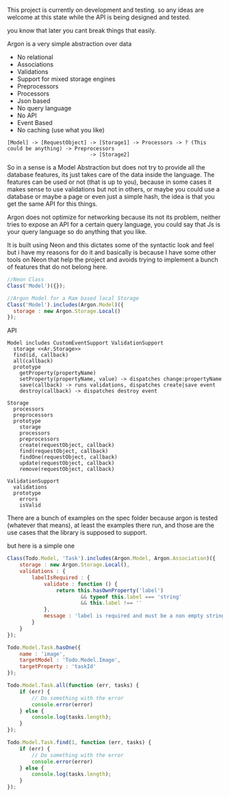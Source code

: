 This project is currently on development and testing. so any ideas are welcome at this state while the API is being designed and tested.

you know that later you cant break things that easily.

Argon is a very simple abstraction over data

- No relational
- Associations
- Validations
- Support for mixed storage engines
- Preprocessors
- Processors
- Json based
- No query language
- No API
- Event Based
- No caching (use what you like)

```
[Model] -> [RequestObject] -> [Storage1] -> Processors -> ? (This could be anything) -> Preprocessors
                           -> [Storage2]
```

So in a sense is a Model Abstraction but does not try to provide all the database features, its just takes care of the data inside the language. The features can be used or not (that is up to you), because in some cases it makes sense to use validations but not in others, or maybe you could use a database or maybe a page or even just a simple hash, the idea is that you get the same API for this things.

Argon does not optimize for networking because its not its problem, neither tries to expose an API for a certain query language, you could say that Js is your query language so do anything that you like.

It is built using Neon and this dictates some of the syntactic look and feel but i have my reasons for do it and basically is because I have some other tools on Neon that help the project and avoids trying to implement a bunch of features that do not belong here.

```js
//Neon Class
Class('Model')({});

//Argon Model for a Ram based local Storage
Class('Model').includes(Argon.Model)({
  storage : new Argon.Storage.Local()
});
```

API

```
Model includes CustomEventSupport ValidationSupport
  storage <<Ar.Storage>>
  find(id, callback)
  all(callback)
  prototype
    getProperty(propertyName)
    setProperty(propertyName, value) -> dispatches change:propertyName
    save(callback) -> runs validations, dispatches create|save event
    destroy(callback) -> dispatches destroy event

Storage
  processors
  preprocessors
  prototype
    storage
    processors
    preprocessors
    create(requestObject, callback)
    find(requestObject, callback)
    findOne(requestObject, callback)
    update(requestObject, callback)
    remove(requestObject, callback)

ValidationSupport
  validations
  prototype
    errors
    isValid
```

There are a bunch of examples on the spec folder because argon is tested (whatever that means), at least the examples there run, and those are the use cases that the library is supposed to support.

but here is a simple one

```js
Class(Todo.Model, 'Task').includes(Argon.Model, Argon.Association)({
    storage : new Argon.Storage.Local(),
    validations : {
        labelIsRequired : {
            validate : function () {
                return this.hasOwnProperty('label')
                        && typeof this.label === 'string'
                        && this.label !== ''
            },
            message : 'label is required and must be a non empty string'
        }
    }
});

Todo.Model.Task.hasOne({
    name : 'image',
    targetModel : 'Todo.Model.Image',
    targetProperty : 'taskId'
});

Todo.Model.Task.all(function (err, tasks) {
    if (err) {
        // Do something with the error
        console.error(error)
    } else {
        console.log(tasks.length);
    }
});

Todo.Model.Task.find(1, function (err, tasks) {
    if (err) {
        // Do something with the error
        console.error(error)
    } else {
        console.log(tasks.length);
    }
});
```
